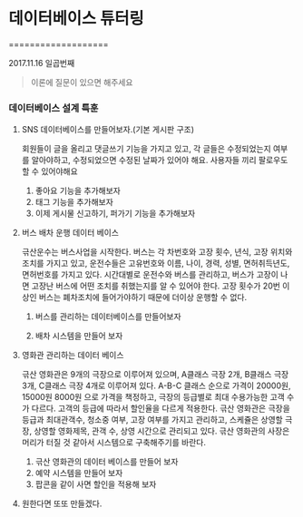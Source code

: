 # 데이터베이스 튜터링
===================

2017.11.16 일곱번째

> 이론에 질문이 있으면 해주세요



### 데이터베이스 설계 특훈

1.  SNS 데이터베이스를 만들어보자.(기본 게시판 구조)

    회원들이 글을 올리고 댓글쓰기 기능을 가지고 있고, 각 글들은 수정되었는지 여부를 알아야하고, 수정되었으면 수정된 날짜가 있어야 해요. 사용자들 끼리 팔로우도 할 수 있어야해요

    1. 좋아요 기능을 추가해보자
    2. 태그 기능을 추가해보자
    3. 이제 게시물 신고하기, 퍼가기 기능을 추가해보자

2.  버스 배차 운행 데이터 베이스

    귺산운수는 버스사업을 시작한다. 버스는 각 차번호와 고장 횟수, 년식, 고장 위치와 조치를 가지고 있고, 운전수들은 고유번호와 이름, 나이, 경력, 성별, 면허취득년도, 면허번호를 가지고 있다. 시간대별로 운전수와 버스를 관리하고, 버스가 고장이 나면 고장난 버스에 어떤 조치를 취했는지를 알 수 있어야 한다. 고장 횟수가 20번 이상인 버스는 폐차조치에 들어가야하기 때문에 더이상 운행할 수 없다.

    1. 버스를 관리하는 데이터베이스를 만들어보자

    2. 배차 시스템을 만들어 보자

3. 영화관 관리하는 데이터 베이스

    귺산 영화관은 9개의 극장으로 이루어져 있으며, A클래스 극장 2개, B클래스 극장 3개, C클래스 극장 4개로 이루어져 있다. A-B-C 클래스 순으로 가격이 20000원, 15000원 8000원 으로 가격을 책정하고, 극장의 등급별로 최대 수용가능한 고객 수가 다르다. 고객의 등급에 따라서 할인율을 다르게 적용한다. 귺산 영화관은 극장을 등급과 최대관객수, 청소중 여부, 고장 여부를 가지고 관리하고, 스케쥴은 상영할 극장, 상영할 영화제목, 관객 수, 상영 시간으로 관리되고 있다. 귺산 영화관의 사장은 머리가 터질 것 같아서 시스템으로 구축해주기를 바란다.

    1. 귺산 영화관의 데이터 베이스를 만들어 보자
    2. 예약 시스템을 만들어 보자
    3. 팝콘을 같이 사면 할인을 적용해 보자

4.  원한다면 또또 만들겠다.
